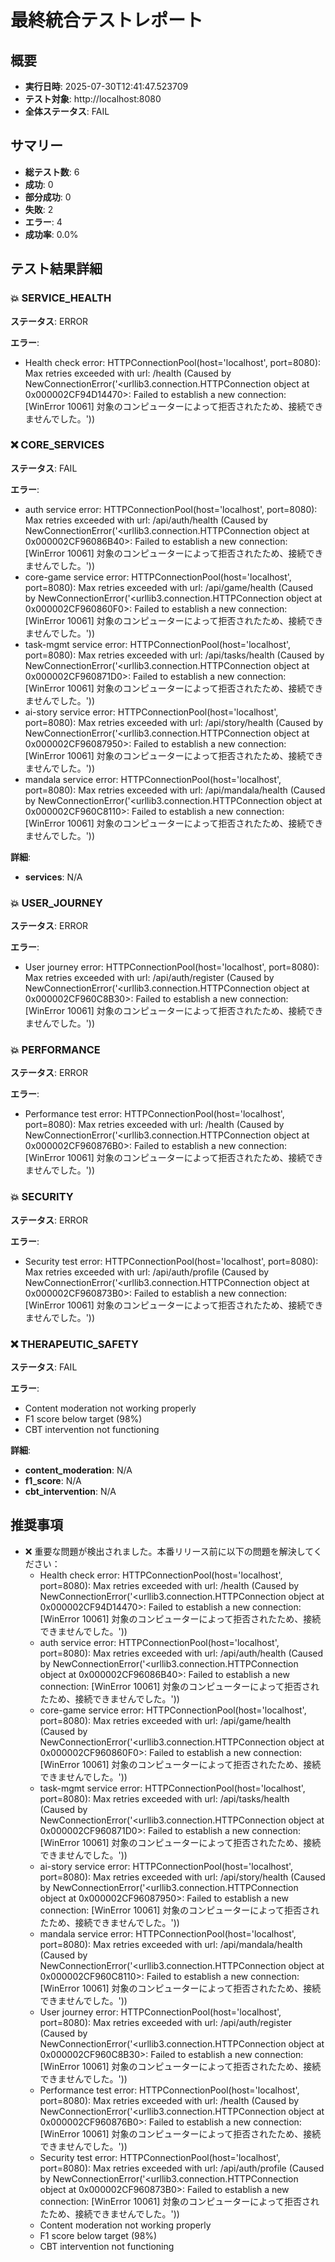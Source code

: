 
# 最終統合テストレポート

## 概要
- **実行日時**: 2025-07-30T12:41:47.523709
- **テスト対象**: http://localhost:8080
- **全体ステータス**: FAIL

## サマリー
- **総テスト数**: 6
- **成功**: 0
- **部分成功**: 0
- **失敗**: 2
- **エラー**: 4
- **成功率**: 0.0%

## テスト結果詳細

### 💥 SERVICE_HEALTH
**ステータス**: ERROR

**エラー**:
- Health check error: HTTPConnectionPool(host='localhost', port=8080): Max retries exceeded with url: /health (Caused by NewConnectionError('<urllib3.connection.HTTPConnection object at 0x000002CF94D14470>: Failed to establish a new connection: [WinError 10061] 対象のコンピューターによって拒否されたため、接続できませんでした。'))

### ❌ CORE_SERVICES
**ステータス**: FAIL

**エラー**:
- auth service error: HTTPConnectionPool(host='localhost', port=8080): Max retries exceeded with url: /api/auth/health (Caused by NewConnectionError('<urllib3.connection.HTTPConnection object at 0x000002CF96086B40>: Failed to establish a new connection: [WinError 10061] 対象のコンピューターによって拒否されたため、接続できませんでした。'))
- core-game service error: HTTPConnectionPool(host='localhost', port=8080): Max retries exceeded with url: /api/game/health (Caused by NewConnectionError('<urllib3.connection.HTTPConnection object at 0x000002CF960860F0>: Failed to establish a new connection: [WinError 10061] 対象のコンピューターによって拒否されたため、接続できませんでした。'))
- task-mgmt service error: HTTPConnectionPool(host='localhost', port=8080): Max retries exceeded with url: /api/tasks/health (Caused by NewConnectionError('<urllib3.connection.HTTPConnection object at 0x000002CF960871D0>: Failed to establish a new connection: [WinError 10061] 対象のコンピューターによって拒否されたため、接続できませんでした。'))
- ai-story service error: HTTPConnectionPool(host='localhost', port=8080): Max retries exceeded with url: /api/story/health (Caused by NewConnectionError('<urllib3.connection.HTTPConnection object at 0x000002CF96087950>: Failed to establish a new connection: [WinError 10061] 対象のコンピューターによって拒否されたため、接続できませんでした。'))
- mandala service error: HTTPConnectionPool(host='localhost', port=8080): Max retries exceeded with url: /api/mandala/health (Caused by NewConnectionError('<urllib3.connection.HTTPConnection object at 0x000002CF960C8110>: Failed to establish a new connection: [WinError 10061] 対象のコンピューターによって拒否されたため、接続できませんでした。'))

**詳細**:
- **services**: N/A

### 💥 USER_JOURNEY
**ステータス**: ERROR

**エラー**:
- User journey error: HTTPConnectionPool(host='localhost', port=8080): Max retries exceeded with url: /api/auth/register (Caused by NewConnectionError('<urllib3.connection.HTTPConnection object at 0x000002CF960C8B30>: Failed to establish a new connection: [WinError 10061] 対象のコンピューターによって拒否されたため、接続できませんでした。'))

### 💥 PERFORMANCE
**ステータス**: ERROR

**エラー**:
- Performance test error: HTTPConnectionPool(host='localhost', port=8080): Max retries exceeded with url: /health (Caused by NewConnectionError('<urllib3.connection.HTTPConnection object at 0x000002CF960876B0>: Failed to establish a new connection: [WinError 10061] 対象のコンピューターによって拒否されたため、接続できませんでした。'))

### 💥 SECURITY
**ステータス**: ERROR

**エラー**:
- Security test error: HTTPConnectionPool(host='localhost', port=8080): Max retries exceeded with url: /api/auth/profile (Caused by NewConnectionError('<urllib3.connection.HTTPConnection object at 0x000002CF960873B0>: Failed to establish a new connection: [WinError 10061] 対象のコンピューターによって拒否されたため、接続できませんでした。'))

### ❌ THERAPEUTIC_SAFETY
**ステータス**: FAIL

**エラー**:
- Content moderation not working properly
- F1 score below target (98%)
- CBT intervention not functioning

**詳細**:
- **content_moderation**: N/A
- **f1_score**: N/A
- **cbt_intervention**: N/A

## 推奨事項

- ❌ 重要な問題が検出されました。本番リリース前に以下の問題を解決してください：
  - Health check error: HTTPConnectionPool(host='localhost', port=8080): Max retries exceeded with url: /health (Caused by NewConnectionError('<urllib3.connection.HTTPConnection object at 0x000002CF94D14470>: Failed to establish a new connection: [WinError 10061] 対象のコンピューターによって拒否されたため、接続できませんでした。'))
  - auth service error: HTTPConnectionPool(host='localhost', port=8080): Max retries exceeded with url: /api/auth/health (Caused by NewConnectionError('<urllib3.connection.HTTPConnection object at 0x000002CF96086B40>: Failed to establish a new connection: [WinError 10061] 対象のコンピューターによって拒否されたため、接続できませんでした。'))
  - core-game service error: HTTPConnectionPool(host='localhost', port=8080): Max retries exceeded with url: /api/game/health (Caused by NewConnectionError('<urllib3.connection.HTTPConnection object at 0x000002CF960860F0>: Failed to establish a new connection: [WinError 10061] 対象のコンピューターによって拒否されたため、接続できませんでした。'))
  - task-mgmt service error: HTTPConnectionPool(host='localhost', port=8080): Max retries exceeded with url: /api/tasks/health (Caused by NewConnectionError('<urllib3.connection.HTTPConnection object at 0x000002CF960871D0>: Failed to establish a new connection: [WinError 10061] 対象のコンピューターによって拒否されたため、接続できませんでした。'))
  - ai-story service error: HTTPConnectionPool(host='localhost', port=8080): Max retries exceeded with url: /api/story/health (Caused by NewConnectionError('<urllib3.connection.HTTPConnection object at 0x000002CF96087950>: Failed to establish a new connection: [WinError 10061] 対象のコンピューターによって拒否されたため、接続できませんでした。'))
  - mandala service error: HTTPConnectionPool(host='localhost', port=8080): Max retries exceeded with url: /api/mandala/health (Caused by NewConnectionError('<urllib3.connection.HTTPConnection object at 0x000002CF960C8110>: Failed to establish a new connection: [WinError 10061] 対象のコンピューターによって拒否されたため、接続できませんでした。'))
  - User journey error: HTTPConnectionPool(host='localhost', port=8080): Max retries exceeded with url: /api/auth/register (Caused by NewConnectionError('<urllib3.connection.HTTPConnection object at 0x000002CF960C8B30>: Failed to establish a new connection: [WinError 10061] 対象のコンピューターによって拒否されたため、接続できませんでした。'))
  - Performance test error: HTTPConnectionPool(host='localhost', port=8080): Max retries exceeded with url: /health (Caused by NewConnectionError('<urllib3.connection.HTTPConnection object at 0x000002CF960876B0>: Failed to establish a new connection: [WinError 10061] 対象のコンピューターによって拒否されたため、接続できませんでした。'))
  - Security test error: HTTPConnectionPool(host='localhost', port=8080): Max retries exceeded with url: /api/auth/profile (Caused by NewConnectionError('<urllib3.connection.HTTPConnection object at 0x000002CF960873B0>: Failed to establish a new connection: [WinError 10061] 対象のコンピューターによって拒否されたため、接続できませんでした。'))
  - Content moderation not working properly
  - F1 score below target (98%)
  - CBT intervention not functioning

